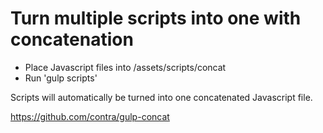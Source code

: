 # Turn multiple scripts into one with concatenation

- Place Javascript files into /assets/scripts/concat
- Run 'gulp scripts'

Scripts will automatically be turned into one concatenated Javascript file.

https://github.com/contra/gulp-concat